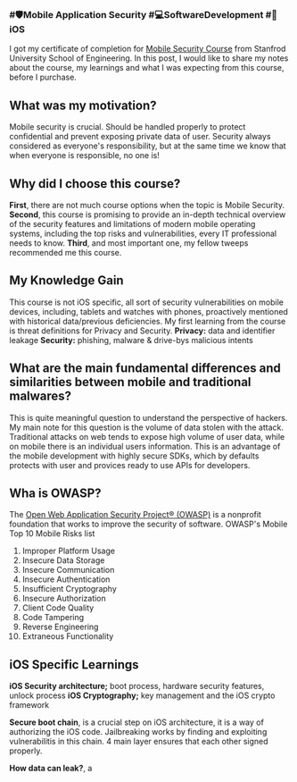 ### #🛡️Mobile Application Security #💻SoftwareDevelopment #📱iOS 
I got my certificate of completion for [Mobile Security Course](https://online.stanford.edu/courses/xacs215-mobile-security) from Stanfrod University School of Engineering. 
In this post, I would like to share my notes about the course, my learnings and what I was expecting from this course, before I purchase.

## What was my motivation?
Mobile security is crucial. Should be handled properly to protect confidential and prevent exposing private data of user. Security always considered as everyone's responsibility, but at the same time we know that when everyone is responsible, no one is! 
## Why did I choose this course?
**First**, there are not much course options when the topic is Mobile Security. 
**Second**, this course is promising to provide an in-depth technical overview of the security features and limitations of modern mobile operating systems, including the top risks and vulnerabilities, every IT professional needs to know.
**Third**, and most important one, my fellow tweeps recommended me this course.

## My Knowledge Gain
This course is not iOS specific, all sort of security vulnerabilities on mobile devices, including, tablets and watches with phones, proactively mentioned with historical data/previous deficiencies.
My first learning from the course is threat definitions for Privacy and Security. **Privacy:** data and identifier leakage
**Security:** phishing, malware & drive-bys malicious intents

## What are the main fundamental differences and similarities between mobile and traditional malwares?
This is quite meaningful question to understand the perspective of hackers. My main note for this question is the volume of data stolen with the attack. Traditional attacks on web tends to expose high volume of user data, while on mobile there is an individual users information. This is an advantage of the mobile development with highly secure SDKs, which by defaults protects with user and provices ready to use APIs for developers.

## Wha is OWASP? 
The [Open Web Application Security Project® (OWASP)](https://owasp.org/) is a nonprofit foundation that works to improve the security of software. 
OWASP's Mobile Top 10 Mobile Risks list
1. Improper Platform Usage
2. Insecure Data Storage
3. Insecure Communication
4. Insecure Authentication
5. Insufficient Cryptography
6. Insecure Authorization
7. Client Code Quality
8. Code Tampering
9. Reverse Engineering
10. Extraneous Functionality

## iOS Specific Learnings
**iOS Security architecture;** boot process, hardware security features, unlock process
**iOS Cryptography;** key management and the iOS crypto framework

**Secure boot chain**, is a crucial step on iOS architecture, it is a way of authorizing the iOS code. Jailbreaking works by finding and exploiting vulnerabilitis in this chain. 4 main layer ensures that each other signed properly. 

**How data can leak?**, a







